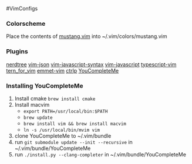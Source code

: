 #VimConfigs

### Colorscheme
Place the contents of [mustang.vim](https://github.com/croaker/mustang-vim) into ~/.vim/colors/mustang.vim

### Plugins
[nerdtree](https://github.com/scrooloose/nerdtree)
[vim-json](https://github.com/elzr/vim-json)
[vim-javascript-syntax](https://github.com/jelera/vim-javascript-syntax)
[vim-javascript](https://github.com/pangloss/vim-javascript)
[typescript-vim](https://github.com/leafgarland/typescript-vim)
[tern_for_vim](https://github.com/ternjs/tern_for_vim)
[emmet-vim](https://github.com/mattn/emmet-vim)
[ctrlp](https://github.com/kien/ctrlp.vim)
[YouCompleteMe](https://github.com/Valloric/YouCompleteMe)

### Installing YouCompleteMe

1. Install cmake ```brew install cmake```
2. Install macvim
	* ```export PATH=/usr/local/bin:$PATH```
	* ```brew update```
	* ```brew install vim && brew install macvim```
	* ```ln -s /usr/local/bin/mvim vim```
3. clone YouCompleteMe to ~/.vim/bundle
4. run ```git submodule update --init --recursive``` in ~/.vim/bundle/YouCompleteMe
5. run ```./install.py --clang-completer``` in ~/.vim/bundle/YouCompleteMe
